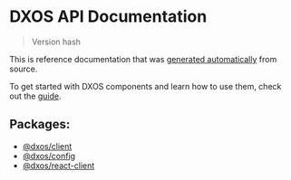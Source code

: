 # DXOS API Documentation

> Version hash <Badge type="tip" text="cafebabe" vertical="middle" />

This is reference documentation that was [generated automatically](/guide/contributing/documentation#generated-documentation) from source.

To get started with DXOS components and learn how to use them, check out the [guide](/guide).

## Packages:
- [@dxos/client](/api/@dxos/client)
- [@dxos/config](/api/@dxos/config)
- [@dxos/react-client](/api/@dxos/react-client)